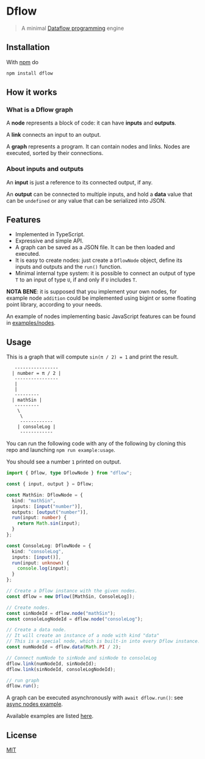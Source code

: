 # Dflow

> A minimal [Dataflow programming][dataflow-wikipedia] engine

## Installation

With [npm](https://npmjs.org/) do

```sh
npm install dflow
```

## How it works

### What is a Dflow graph

A **node** represents a block of code: it can have **inputs** and **outputs**.

A **link** connects an input to an output.

A **graph** represents a program.
It can contain nodes and links.
Nodes are executed, sorted by their connections.

### About inputs and outputs

An **input** is just a reference to its connected output, if any.

An **output** can be connected to multiple inputs, and hold a **data** value that can be `undefined` or any value that can be serialized into JSON.

## Features

- Implemented in TypeScript.
- Expressive and simple API.
- A graph can be saved as a JSON file. It can be then loaded and executed.
- It is easy to create nodes: just create a `DflowNode` object, define its inputs and outputs and the `run()` function.
- Minimal internal type system: it is possible to connect an output of type `T` to an input of type `U`, if and only if `U` includes `T`.

**NOTA BENE**: it is supposed that you implement your own nodes, for example node `addition` could be implemented using bigint or some floating point library, according to your needs.

An example of nodes implementing basic JavaScript features can be found in [examples/nodes](https://github.com/fibo/dflow/tree/main/examples/nodes).

## Usage

This is a graph that will compute `sin(π / 2) = 1` and print the result.

```
   ----------------
  | number = π / 2 |
   ----------------
   |
   |
   ---------
  | mathSin |
   ---------
    \
     \
     ------------
    | consoleLog |
     ------------
```

You can run the following code with any of the following by cloning this repo and launching `npm run example:usage`.

You should see a number `1` printed on output.

```ts
import { Dflow, type DflowNode } from "dflow";

const { input, output } = Dflow;

const MathSin: DflowNode = {
  kind: "mathSin",
  inputs: [input("number")],
  outputs: [output("number")],
  run(input: number) {
    return Math.sin(input);
  }
};

const ConsoleLog: DflowNode = {
  kind: "consoleLog",
  inputs: [input()],
  run(input: unknown) {
    console.log(input);
  }
};

// Create a Dflow instance with the given nodes.
const dflow = new Dflow([MathSin, ConsoleLog]);

// Create nodes.
const sinNodeId = dflow.node("mathSin");
const consoleLogNodeId = dflow.node("consoleLog");

// Create a data node.
// It will create an instance of a node with kind "data"
// This is a special node, which is built-in into every Dflow instance.
const numNodeId = dflow.data(Math.PI / 2);

// Connect numNode to sinNode and sinNode to consoleLog
dflow.link(numNodeId, sinNodeId);
dflow.link(sinNodeId, consoleLogNodeId);

// run graph
dflow.run();
```

A graph can be executed asynchronously with `await dflow.run()`: see [async nodes example](https://github.com/fibo/dflow/blob/main/examples/async-nodes.js).

Available examples are listed [here](https://github.com/fibo/dflow/blob/main/examples).

## License

[MIT](https://fibo.github.io/mit-license)

[dataflow-wikipedia]: http://en.wikipedia.org/wiki/Dataflow_programming "Dataflow programming"
